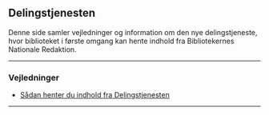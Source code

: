 ## Delingstjenesten

Denne side samler vejledninger og information om den nye delingstjeneste, hvor biblioteket i første omgang kan hente indhold fra Bibliotekernes Nationale Redaktion.

---

### Vejledninger

- [Sådan henter du indhold fra Delingstjenesten](/delingstjenesten/import/)

---
